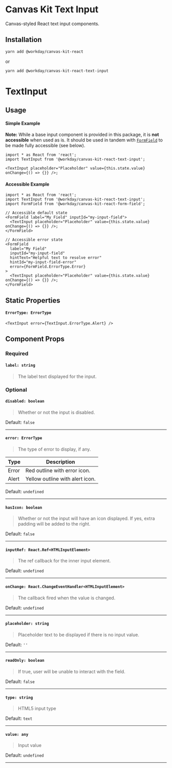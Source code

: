 # Canvas Kit Text Input

Canvas-styled React text input components.

## Installation

```sh
yarn add @workday/canvas-kit-react
```

or

```sh
yarn add @workday/canvas-kit-react-text-input
```

# TextInput

## Usage

#### Simple Example

**Note:** While a base input component is provided in this package, it is **not accessible** when
used as is. It should be used in tandem with [`FormField`](../../form-field/react) to be made fully
accessible (see below).

```tsx
import * as React from 'react';
import TextInput from '@workday/canvas-kit-react-text-input';

<TextInput placeholder="Placeholder" value={this.state.value} onChange={() => {}} />;
```

#### Accessible Example

```tsx
import * as React from 'react';
import TextInput from '@workday/canvas-kit-react-text-input';
import FormField from '@workday/canvas-kit-react-form-field';

// Accessible default state
<FormField label="My Field" inputId="my-input-field">
  <TextInput placeholder="Placeholder" value={this.state.value} onChange={() => {}} />;
</FormField>

// Accessible error state
<FormField
  label="My Field"
  inputId="my-input-field"
  hintText="Helpful text to resolve error"
  hintId="my-input-field-error"
  error={FormField.ErrorType.Error}
>
  <TextInput placeholder="Placeholder" value={this.state.value} onChange={() => {}} />;
</FormField>
```

## Static Properties

#### `ErrorType: ErrorType`

```tsx
<TextInput error={TextInput.ErrorType.Alert} />
```

## Component Props

### Required

#### `label: string`

> The label text displayed for the input.

### Optional

#### `disabled: boolean`

> Whether or not the input is disabled.

Default: `false`

---

#### `error: ErrorType`

> The type of error to display, if any.

| Type  | Description                     |
| ----- | ------------------------------- |
| Error | Red outline with error icon.    |
| Alert | Yellow outline with alert icon. |

Default: `undefined`

---

#### `hasIcon: boolean`

> Whether or not the input will have an icon displayed. If yes, extra padding will be added to the
> right.

Default: `false`

---

#### `inputRef: React.Ref<HTMLInputElement>`

> The ref callback for the inner input element.

Default: `undefined`

---

#### `onChange: React.ChangeEventHandler<HTMLInputElement>`

> The callback fired when the value is changed.

Default: `undefined`

---

#### `placeholder: string`

> Placeholder text to be displayed if there is no input value.

Default: `''`

---

#### `readOnly: boolean`

> If true, user will be unable to interact with the field.

Default: `false`

---

#### `type: string`

> HTML5 input type

Default: `text`

---

#### `value: any`

> Input value

Default: `undefined`

---

